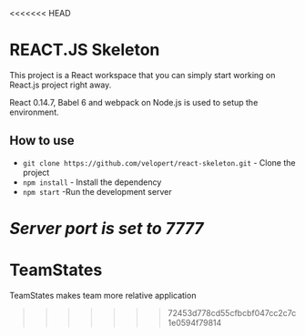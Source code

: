 <<<<<<< HEAD
# REACT.JS Skeleton

This project is a React workspace that you can simply start working on React.js project right away.

React 0.14.7, Babel 6 and webpack on Node.js is used to setup the environment.

## How to use
- ``git clone https://github.com/velopert/react-skeleton.git`` - Clone the project
- ``npm install`` - Install the dependency
- ``npm start``  -Run the development server

*Server port is set to **7777***
=======
# TeamStates
TeamStates makes team more relative application
>>>>>>> 72453d778cd55cfbcbf047cc2c7c1e0594f79814
